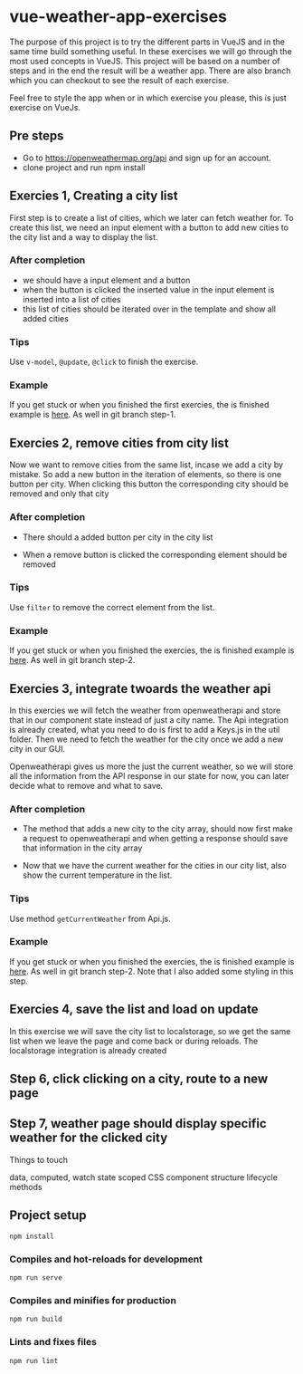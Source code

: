 # vue-weather-app-exercises

The purpose of this project is to try the different parts in VueJS and in the same time build something useful.
In these exercises we will go through the most used concepts in VueJS.
This project will be based on a number of steps and in the end the result will be a weather app. There are also branch which you can checkout to see the result of each exercise.

Feel free to style the app when or in which exercise you please, this is just exercise on VueJs.

## Pre steps

* Go to https://openweathermap.org/api and sign up for an account.
* clone project and run npm install

## Exercies 1, Creating a city list

First step is to create a list of cities, which we later can fetch weather for.
To create this list, we need an input element with a button to add new cities to the city list and a way to display the list.

### After completion

* we should have a input element and a button
* when the button is clicked the inserted value in the input element is inserted into a list of cities
* this list of cities should be iterated over in the template and show all added cities

### Tips

Use ```v-model```, ```@update```, ```@click``` to finish the exercise.

### Example

If you get stuck or when you finished the first exercies, the is finished example is [here](examples/step-1.PNG). As well in git branch step-1.

## Exercies 2, remove cities from city list

Now we want to remove cities from the same list, incase we add a city by mistake.
So add a new button in the iteration of elements, so there is one button per city.
When clicking this button the corresponding city should be removed and only that city

### After completion

* There should a added button per city in the city list

* When a remove button is clicked the corresponding element should be removed

### Tips
Use ```filter``` to remove the correct element from the list.

### Example

If you get stuck or when you finished the exercies, the is finished example is [here](examples/step-2.PNG). As well in git branch step-2.

## Exercies 3, integrate twoards the weather api

In this exercies we will fetch the weather from openweatherapi and store that in our component state instead of just a city name. The Api integration is already created, what you need to do is first to add a Keys.js in the util folder. Then we need to fetch the weather for the city once we add a new city in our GUI.

Openweatherapi gives us more the just the current weather, so we will store all the information from the API response in our state for now, you can later decide what to remove and what to save.

### After completion

* The method that adds a new city to the city array, should now first make a request to openweatherapi and when getting a response should save that information in the city array

* Now that we have the current weather for the cities in our city list, also show the current temperature in the list.

### Tips

Use method ```getCurrentWeather``` from Api.js.

### Example

If you get stuck or when you finished the exercies, the is finished example is [here](examples/step-3.PNG). As well in git branch step-2. Note that I also added some styling in this step.

## Exercies 4, save the list and load on update

In this exercise we will save the city list to localstorage, so we get the same list when we leave the page and come back or during reloads. The localstorage integration is already created




## Step 6, click clicking on a city, route to a new page

## Step 7, weather page should display specific weather for the clicked city

Things to touch

data,
computed,
watch
state
scoped CSS
component structure
lifecycle methods


## Project setup
```
npm install
```

### Compiles and hot-reloads for development
```
npm run serve
```

### Compiles and minifies for production
```
npm run build
```

### Lints and fixes files
```
npm run lint
```
